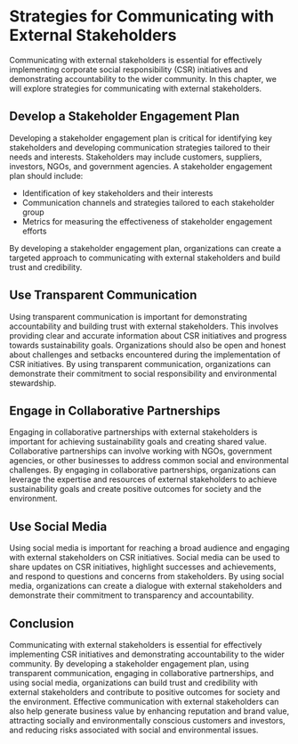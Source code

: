 Strategies for Communicating with External Stakeholders
===================================================================================================

Communicating with external stakeholders is essential for effectively implementing corporate social responsibility (CSR) initiatives and demonstrating accountability to the wider community. In this chapter, we will explore strategies for communicating with external stakeholders.

Develop a Stakeholder Engagement Plan
-------------------------------------

Developing a stakeholder engagement plan is critical for identifying key stakeholders and developing communication strategies tailored to their needs and interests. Stakeholders may include customers, suppliers, investors, NGOs, and government agencies. A stakeholder engagement plan should include:

* Identification of key stakeholders and their interests
* Communication channels and strategies tailored to each stakeholder group
* Metrics for measuring the effectiveness of stakeholder engagement efforts

By developing a stakeholder engagement plan, organizations can create a targeted approach to communicating with external stakeholders and build trust and credibility.

Use Transparent Communication
-----------------------------

Using transparent communication is important for demonstrating accountability and building trust with external stakeholders. This involves providing clear and accurate information about CSR initiatives and progress towards sustainability goals. Organizations should also be open and honest about challenges and setbacks encountered during the implementation of CSR initiatives. By using transparent communication, organizations can demonstrate their commitment to social responsibility and environmental stewardship.

Engage in Collaborative Partnerships
------------------------------------

Engaging in collaborative partnerships with external stakeholders is important for achieving sustainability goals and creating shared value. Collaborative partnerships can involve working with NGOs, government agencies, or other businesses to address common social and environmental challenges. By engaging in collaborative partnerships, organizations can leverage the expertise and resources of external stakeholders to achieve sustainability goals and create positive outcomes for society and the environment.

Use Social Media
----------------

Using social media is important for reaching a broad audience and engaging with external stakeholders on CSR initiatives. Social media can be used to share updates on CSR initiatives, highlight successes and achievements, and respond to questions and concerns from stakeholders. By using social media, organizations can create a dialogue with external stakeholders and demonstrate their commitment to transparency and accountability.

Conclusion
----------

Communicating with external stakeholders is essential for effectively implementing CSR initiatives and demonstrating accountability to the wider community. By developing a stakeholder engagement plan, using transparent communication, engaging in collaborative partnerships, and using social media, organizations can build trust and credibility with external stakeholders and contribute to positive outcomes for society and the environment. Effective communication with external stakeholders can also help generate business value by enhancing reputation and brand value, attracting socially and environmentally conscious customers and investors, and reducing risks associated with social and environmental issues.
